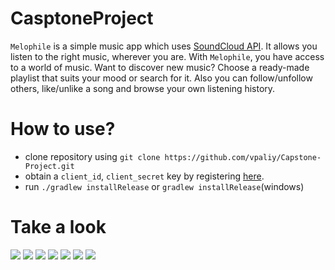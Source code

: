 # CasptoneProject

`Melophile` is a simple music app which uses [SoundCloud API](https://soundcloud.com/stream).
It allows you listen to the right music, wherever you are. 
With `Melophile`, you have access to a world of music.
Want to discover new music? Choose a ready-made playlist that suits your mood or search for it.
Also you can follow/unfollow others, like/unlike a song and browse your own listening history.

# How to use? #
- clone repository using `git clone https://github.com/vpaliy/Capstone-Project.git`
- obtain a `client_id`, `client_secret` key by registering [here](https://developers.soundcloud.com/docs/api/reference).
- run `./gradlew installRelease` or `gradlew installRelease`(windows)


# Take a look #

![](https://github.com/vpaliyX/CasptoneProject/blob/master/art/playlist.gif)
![](https://github.com/vpaliyX/CasptoneProject/blob/master/art/user.gif)
![](https://github.com/vpaliyX/CasptoneProject/blob/master/art/fourth.png)
![](https://github.com/vpaliyX/CasptoneProject/blob/master/art/second_2.png)
![](https://github.com/vpaliyX/CasptoneProject/blob/master/art/first_1.png)
![](https://github.com/vpaliyX/CasptoneProject/blob/master/art/third.png)
![](https://github.com/vpaliyX/CasptoneProject/blob/master/art/sixth.png)
